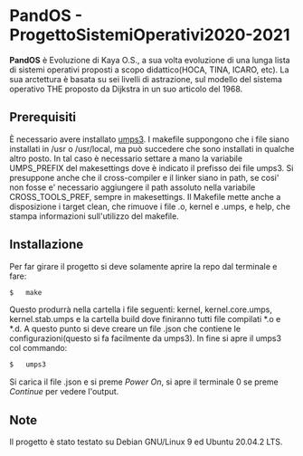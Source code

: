 # PandOS - ProgettoSistemiOperativi2020-2021

**PandOS** è Evoluzione di Kaya O.S., a sua volta evoluzione di una lunga lista di sistemi operativi proposti a scopo didattico(HOCA, TINA, ICARO, etc). La sua arctettura è basata su sei livelli di astrazione, sul modello del sistema operativo THE proposto da Dijkstra in un suo articolo del 1968.

## Prerequisiti

È necessario avere installato [umps3](https://github.com/virtualsquare/umps3). I makefile suppongono che i file siano installati in /usr o /usr/local, ma può succedere che sono installati in qualche altro posto. In tal caso è necessario settare a mano la variabile UMPS\_PREFIX del makesettings dove è indicato il prefisso dei file umps3. Si presuppone anche che il cross-compiler e il linker siano in path, se cosi' non fosse e' necessario aggiungere il path assoluto nella variabile CROSS\_TOOLS\_PREF, sempre in makesettings.
Il Makefile mette anche a disposizione i target clean, che rimuove i file .o, kernel e .umps, e help, che stampa informazioni sull'utilizzo del makefile.

## Installazione

Per far girare il progetto si deve solamente aprire la repo dal terminale e fare:

```bash
$	make
```

Questo produrrà nella cartella i file seguenti: kernel, kernel.core.umps, kernel.stab.umps e la cartella build dove finiranno tutti file compilati *.o e *.d. A questo punto si deve creare un file .json che contiene le configurazioni(questo si fa facilmente da umps3). In fine si apre il umps3 col commando:

```bash
$	umps3
```

Si carica il file .json e si preme *Power On*, si apre il terminale 0 se preme *Continue* per vedere l'output.

## Note

Il progetto è stato testato su Debian GNU/Linux 9 ed Ubuntu 20.04.2 LTS.